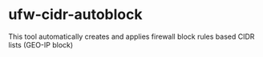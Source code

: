 # ufw-cidr-autoblock
This tool automatically creates and applies firewall block rules based CIDR lists (GEO-IP block)

